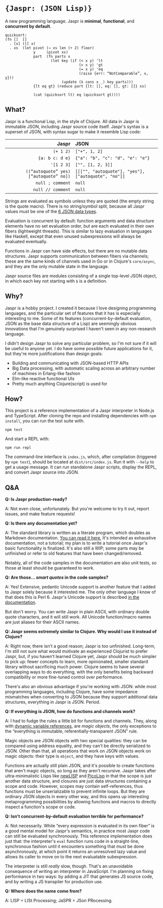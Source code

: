 `{Jaspr: (JSON Lisp)}`
======================

A new programming language. Jaspr is **minimal**, **functional**, and **concurrent by default**.

```jaspr
quicksort:
(fn []  []
  . [x] ([] x)
  . xs  (let pivot (→ xs len (÷ 2) floor)
             y     (pivot xs)
             part  (fn parts x
                     (let key (if (< x y) 'lt
                                  (> x y) 'gt
                                  (= x y) 'eq
                                  (raise {err: “NotComparable”, x, y}))
                          (update (λ cons x _) key parts)))
             {lt eq gt} (reduce part {lt: [], eq: [], gt: []} xs)

             (cat (quicksort lt) eq (quicksort gt))))
```

What?
-----

Jaspr is a functional Lisp, in the style of Clojure. All data in Jaspr is immutable JSON, including Jaspr source code itself. Jaspr's syntax is a superset of JSON, with syntax sugar to make it resemble Lisp code:

| Jaspr | JSON |
|------:|:-----|
| `(+ 1 2)` | `["+", 1, 2]` |
| `{a: b c: d e}` | `{"a": "b", "c": "d", "e": "e"}` |
| `'[1 2 3]` | `["", [1, 2, 3]]` |
| `((“autoquote” yes) [“autoquote” no])` | `[[["", "autoquote"], "yes"], ["autoquote", "no"]]` |
| `null ; comment` | `null` |
| `null // comment` | `null` |

Strings are evaluated as symbols unless they are quoted (the empty string is the quote macro). There is no string/symbol split, because all Jaspr values must be one of the [6 JSON data types][json].

Evaluation is concurrent by default: function arguments and data structure elements have no set evaluation order, but are each evaluated in their own fibers (lightweight threads). This is similar to lazy evaluation in languages like Haskell, except that even unused subexpressions will always be evaluated eventually.

Functions in Jaspr can have side effects, but there are no mutable data structures. Jaspr supports communication between fibers via channels; these are the same kinds of channels used in Go or in Clojure's `core/async`, and they are the only mutable state in the language.

Jaspr source files are modules consisting of a single top-level JSON object, in which each key not starting with `$` is a definition.

[json]: http://json.org/

Why?
----

Jaspr is a hobby project. I created it because I love designing programming languages, and the particular set of features that it has is especially interesting to me. Some of its features (concurrent-by-default evaluation, JSON as the base data structure of a Lisp) are seemingly obvious innovations that I'm genuinely surprised I haven't seen in any non-research language.

I didn't design Jaspr to solve any particular problem, so I'm not sure if it will be useful to anyone yet. I do have some possible future applications for it, but they're more justifications than design goals:

* Building and communicating with JSON-based HTTP APIs
* Big Data processing, with automatic scaling across an arbitrary number of machines in Erlang-like fashion
* Elm-like reactive functional UIs
* Pretty much anything Clojure(script) is used for

How?
----

This project is a reference implementation of a Jaspr interpreter in Node.js and TypeScript. After cloning the repo and installing dependencies with `npm install`, you can run the test suite with:

    npm test

And start a REPL with:

    npm run repl

The command-line interface is `index.js`, which, after compilation (triggered by `npm test`), should be located at `dist/src/index.js`. Run it with `--help` to get a usage message. It can run standalone Jaspr scripts, display the REPL, and convert Jaspr source into JSON.

Q&A
---

**Q: Is Jaspr production-ready?**

A: Not even close, unfortunately. But you're welcome to try it out, report issues, and make feature requests!

**Q: Is there any documentation yet?**

A: The standard library is written as a literate program, which doubles as Markdown documentation. [You can read it here.][stdlib] It's intended as exhaustive documentation, not a tutorial; my plan is to write a tutorial once Jaspr's basic functionality is finalized. It's also still a WIP; some parts may be unfinished or refer to old features that have been changed/removed.

Notably, all of the code samples in the documentation are also unit tests, so those at least should be guaranteed to work.

[stdlib]: https://github.com/ar-nelson/jaspr/blob/master/jaspr/jaspr.jaspr.md

**Q: Are those... _smart quotes_ in the code samples?**

A: Yes! Extensive, pedantic Unicode support is another feature that I added to Jaspr solely because it interested me. The only other language I know of that does this is Perl 6. Jaspr's Unicode support is described [in the documentation][unicode].

But don't worry. You can write Jaspr in plain ASCII, with ordinary double quote characters, and it will still work. All Unicode function/macro names are just aliases for their ASCII names.

[unicode]: https://github.com/ar-nelson/jaspr/blob/master/jaspr/syntax.jaspr.md#unicode

**Q: Jaspr seems extremely similar to Clojure. Why would I use it instead of Clojure?**

A: Right now, there isn't a good reason; Jaspr is too unfinished. Long-term, I'm still not sure what would motivate an experienced Clojurist to prefer Jaspr, but, if you haven't learned Clojure yet, Jaspr should be much simpler to pick up: fewer concepts to learn, more opinionated, smaller standard library without sacrificing much power. Clojure seems to have several overlapping ways to do everything, with the only benefits being backward compatibility or more fine-tuned control over performance.

There's also an obvious advantage if you're working with JSON: while most programming languages, including Clojure, have some impedance mismatches when converting to JSON because they support additional data structures, everything in Jaspr is JSON. Period.

**Q: If everything is JSON, how do functions and channels work?**

A: I had to fudge the rules a little bit for functions and channels. They, along with [dynamic variable references][dynamic], are _magic objects_, the only exceptions to the “everything is immutable, referentially-transparent JSON” rule.

Magic objects are JSON objects with two special qualities: they can be compared using address equality, and they can't be directly serialized to JSON. Other than that, all operations that work on JSON objects work on magic objects: their type is `object`, and they have keys with values.

Functions are actually still plain JSON, and it's possible to create functions that aren't magic objects, so long as they aren't recursive. Jaspr takes after ultra-minimalistic Lisps like [newLISP][newlisp] and [PicoLisp][picolisp] in that the scope is just another data structure, and closures are just data structures containing a scope and code. However, scopes may contain self-references, thus functions must be unserializable to prevent infinite loops. But they are ordinary JSON objects in every other way, and this opens up interesting metaprogramming possibilities by allowing functions and macros to directly inspect a function's scope or code.

[dynamic]: https://github.com/ar-nelson/jaspr/blob/master/jaspr/data-types.jaspr.md#dynamic-variables
[newlisp]: http://www.newlisp.org/
[picolisp]: https://picolisp.com/

**Q: Isn't concurrent-by-default evaluation terrible for performance?**

A: Not necessarily. While “every expression is evaluated in its own fiber” is a good mental model for Jaspr's semantics, in practice most Jaspr code can still be evaluated synchronously. This reference implementation does just that: the interpreter's `eval` function runs code in a straight-line, synchronous fashion until it encounters something that *must* be done asynchronously, at which point it returns an unresolved lazy value and allows its caller to move on to the next evaluatable subexpression.

The interpreter is still *really* slow, though. That's an unavoidable consequence of writing an interpreter in JavaScript. I'm planning on fixing performance in two ways: by adding a JIT that generates JS source code, and by writing a JS transpiler for production use.

**Q: Where does the name come from?**

A: LISP = LISt Processing; JaSPR = JSon PRocessing.
